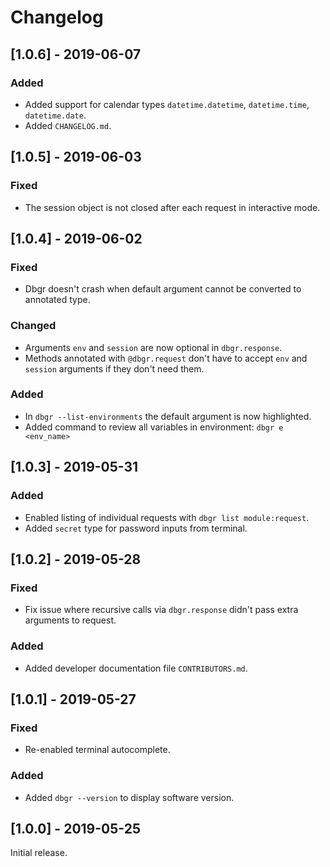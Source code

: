 # Changelog

## [1.0.6] - 2019-06-07
### Added
- Added support for calendar types `datetime.datetime`, `datetime.time`, `datetime.date`.
- Added `CHANGELOG.md`.


## [1.0.5] - 2019-06-03
### Fixed
- The session object is not closed after each request in interactive mode.


## [1.0.4] - 2019-06-02
### Fixed
- Dbgr doesn't crash when default argument cannot be converted to annotated type.

### Changed
- Arguments `env` and `session` are now optional in `dbgr.response`.
- Methods annotated with `@dbgr.request` don't have to accept `env` and `session` arguments if they don't need them.

### Added
- In `dbgr --list-environments` the default argument is now highlighted.
- Added command to review all variables in environment: `dbgr e <env_name>`


## [1.0.3] - 2019-05-31
### Added
- Enabled listing of individual requests with `dbgr list module:request`.
- Added `secret` type for password inputs from terminal.


## [1.0.2] - 2019-05-28
### Fixed
- Fix issue where recursive calls via `dbgr.response` didn't pass extra arguments to request.

### Added
- Added developer documentation file `CONTRIBUTORS.md`.


## [1.0.1] - 2019-05-27
### Fixed
- Re-enabled terminal autocomplete.

### Added
- Added `dbgr --version` to display software version.


## [1.0.0] - 2019-05-25
Initial release.
